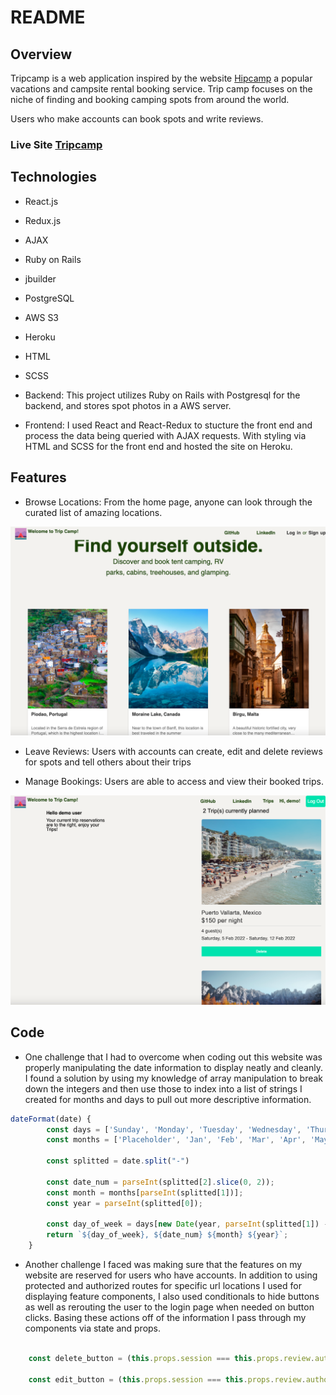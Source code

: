 # README

## Overview

Tripcamp is a web application inspired by the website [Hipcamp](https://www.hipcamp.com/en-US) a popular vacations and campsite rental booking service. Trip camp focuses on the niche of  finding and booking camping spots from around the world.

Users who make accounts can book spots and write reviews.

### Live Site [Tripcamp](http://trip-camp.herokuapp.com/#/)

## Technologies

* React.js 
* Redux.js
* AJAX
* Ruby on Rails
* jbuilder
* PostgreSQL
* AWS S3
* Heroku
* HTML
* SCSS

* Backend: This project utilizes Ruby on Rails with Postgresql for the backend,  and stores spot photos in a AWS server.

* Frontend: I used React and React-Redux to stucture the front end and process the data being queried with AJAX requests. With styling via HTML and SCSS for the front end and hosted the site on Heroku.


## Features

* Browse Locations: From the home page, anyone can look through the curated list of amazing locations.

![splashpage](./app/assets/images/splash_page.png)


* Leave Reviews: Users with accounts can create, edit and delete reviews for spots and tell others about their trips

<!-- ![review](./app/assets/images/review.png) -->


* Manage Bookings: Users are able to access and view their booked trips.

![bookings](./app/assets/images/bookings.png)


## Code

* One challenge that I had to overcome when coding out this website was properly manipulating the date information to display neatly and cleanly. I found a solution by using my knowledge of array manipulation to break down the integers and then use those to index into a list of strings I created for months and days to pull out more descriptive information.

```js
dateFormat(date) {
        const days = ['Sunday', 'Monday', 'Tuesday', 'Wednesday', 'Thursday', 'Friday', 'Saturday'];
        const months = ['Placeholder', 'Jan', 'Feb', 'Mar', 'Apr', 'May', 'Jun', 'Jul', 'Aug', 'Sep', 'Oct', 'Nov', 'Dec'];
        
        const splitted = date.split("-")

        const date_num = parseInt(splitted[2].slice(0, 2));
        const month = months[parseInt(splitted[1])];
        const year = parseInt(splitted[0]);

        const day_of_week = days[new Date(year, parseInt(splitted[1]) - 1, date_num).getDay()];
        return `${day_of_week}, ${date_num} ${month} ${year}`;
    }

```

* Another challenge I faced was making sure that the features on my website are reserved for users who have accounts. In addition to using protected and authorized routes for specific url locations I used for displaying feature components, I also used conditionals to hide buttons as well as rerouting the user to the login page when needed on button clicks. Basing these actions off of the information I pass through my components via state and props.

```js
        
    const delete_button = (this.props.session === this.props.review.authorId ? <button onClick={this.handleDelete} className="review-delete-button">Delete Review</button> : null)
        
    const edit_button = (this.props.session === this.props.review.authorId ? < Link to={`/spots/${review.spotId}/reviews/${review.id}`} className="review-edit-button"> Edit Review</Link> : null)



```


